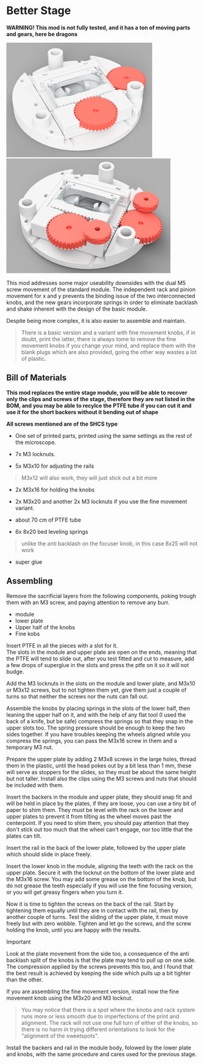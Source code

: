 # Better Stage

**WARNING! This mod is not fully tested, and it has a ton of moving parts and gears, here be dragons**

![/Mods/Stage/Better%20Stage/render.png](/Mods/Stage/Better%20Stage/render.png) ![/Mods/Stage/Better%20Stage/render_fine.png](/Mods/Stage/Better%20Stage/render_fine.png)

This mod addresses some major useability downsides with the dual M5 screw movement of the standard module.
The independent rack and pinion movement for x and y prevents the binding issue of the two interconnected knobs, and the new gears incorporate springs in order to eliminate backlash and shake inherent with the design of the basic module.

Despite being more complex, it is also easier to assemble and maintain.

> There is a basic version and a variant with fine movement knobs, if in doubt, print the latter, there is always tome to remove the fine movement knobs if you change your mind, and replace them with the blank plugs which are also provided, going the other way wastes a lot of plastic.


## Bill of Materials

**This mod replaces the entire stage module, you will be able to recover only the clips and screws of the stage, therefore they are not listed in the BOM, and you may be able to recylce the PTFE tube if you can cut it and use it for the short backers without it bending out of shape**

**All screws mentioned are of the SHCS type**

- One set of printed parts, printed using the same settings as the rest of the microscope.  

- 7x M3 locknuts.

- 5x M3x10 for adjusting the rails 
> M3x12 will also work, they will just stick out a bit more

- 2x M3x16 for holding the knobs

- 2x M3x20 and another 2x M3 locknuts if you use the fine movement variant.

- about 70 cm of PTFE tube

- 6x 8x20 bed leveling springs 
>unlike the anti backlash on the focuser knob, in this case 8x25 will not work
  
- super glue  

## Assembling

Remove the sacrificial layers from the following components, poking trough them with an M3 screw, and paying attention to remove any burr.

- module 
- lower plate 
- Upper half of the knobs
- Fine kobs 

Insert PTFE in all the pieces with a slot for it.  
The slots in the module and upper plate are open on the ends, meaning that the PTFE will tend to slide out, after you test fitted and cut to measure, add a few drops of superglue in the slots and press the ptfe on it so it will not budge.

Add the M3 locknuts in the slots on the module and lower plate, and M3x10 or M3x12 screws, but to not tighten them yet, give them just a couple of turns so that neither the screws nor the nuts can fall out. 

Assemble the knobs by placing springs in the slots of the lower half, then leaning the upper half on it, and with the help of any flat tool (I used the back of a knife, but be safe) compress the springs so that they snap in the upper slots too.
The spring pressure should be enough to keep the two sides together. If you have troubles keeping the wheels aligned while you compress the springs, you can pass the M3x16 screw in them and a temporary M3 nut. 

Prepare the upper plate by adding 2 M3x8 screws in the large holes, thread them in the plastic, until the head pokes out by a bit less than 1 mm, these will serve as stoppers for the slides, so they must be about the same height but not taller.
Install also the clips using the M3 screws and nuts that should be included with them.

Insert the backers in the module and upper plate, they should snap fit and will be held in place by the plates, if they are loose, you can use a tiny bit of paper to shim them.
They must be level with the rack on the lower and upper plates to prevent it from tilting as the wheel moves past the centerpoint.
If you need to shim them, you should pay attention that they don't stick out too much that the wheel can't engage, nor too little that the plates can tilt.

Insert the rail in the back of the lower plate, followed by the upper plate which should slide in place freely.

Insert the lower knob in the module, aligning the teeth with the rack on the upper plate.
Secure it with the locknut on the bottom of the lower plate and the M3x16 screw.
You may add some grease on the bottom of the knob, but do not grease the teeth especially if you will use the fine focusing version, or you will get greasy fingers when you turn it. 

Now it is time to tighten the screws on the back of the rail.
Start by tightening them equally until they are in contact with the rail, then by another couple of turns.
Test the sliding of the upper plate, it must move freely but with zero wobble.
Tighten and let go the screws, and the screw holding the knob, until you are happy with the results.

> [!IMPORTANT]
> Look at the plate movement from the side too, a consequence of the anti backlash split of the knobs is that the plate may tend to pull up on one side. 
> The compression applied by the screws prevents this too, and I found that the best result is achieved by keeping the side which pulls up a bit tighter than the other.

If you are assembling the fine movement version, install now the fine movement knob using the M3x20 and M3 locknut. 

>You may notice that there is a spot where the knobs and rack system runs more or less smooth due to imperfections of the print and alignment. The rack will not use one full turn of either of the knobs, so there is no harm in trying different orientations to look for the "alignment of the sweetspots".  

Install the backers and rail in the module body, folowed by the lower plate and knobs, with the same procedure and cares used for the previous stage.
